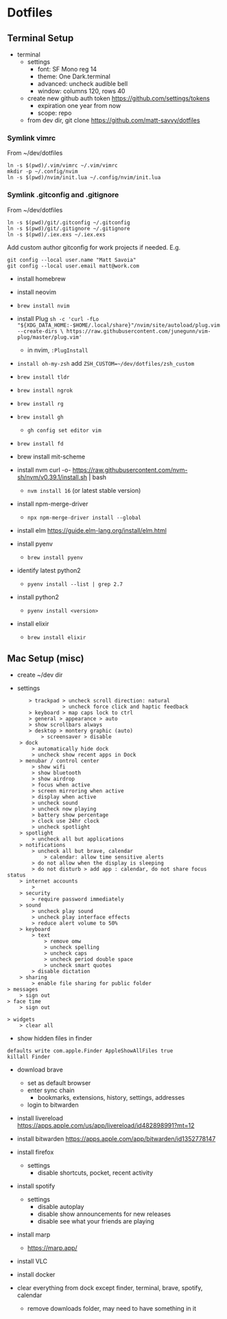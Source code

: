 # Dotfiles


## Terminal Setup
- terminal
    - settings
        - font: SF Mono reg 14
		- theme: One Dark.terminal
        - advanced: uncheck audible bell
        - window: columns 120, rows 40
	- create new github auth token https://github.com/settings/tokens
		- expiration one year from now
		- scope: repo
	- from dev dir, git clone https://github.com/matt-savvy/dotfiles

### Symlink vimrc
From ~/dev/dotfiles

```
ln -s $(pwd)/.vim/vimrc ~/.vim/vimrc
mkdir -p ~/.config/nvim
ln -s $(pwd)/nvim/init.lua ~/.config/nvim/init.lua
```


### Symlink .gitconfig and .gitignore
From ~/dev/dotfiles

```
ln -s $(pwd)/git/.gitconfig ~/.gitconfig
ln -s $(pwd)/git/.gitignore ~/.gitignore
ln -s $(pwd)/.iex.exs ~/.iex.exs
```

Add custom author gitconfig for work projects if needed. E.g.
```
git config --local user.name "Matt Savoia"
git config --local user.email matt@work.com
```

- install homebrew
- install neovim
- `brew install nvim`
- install Plug
`sh -c 'curl -fLo "${XDG_DATA_HOME:-$HOME/.local/share}"/nvim/site/autoload/plug.vim --create-dirs \
   https://raw.githubusercontent.com/junegunn/vim-plug/master/plug.vim'`
    - in nvim, `:PlugInstall`
- `install oh-my-zsh`
    add `ZSH_CUSTOM=~/dev/dotfiles/zsh_custom`
- `brew install tldr`
- `brew install ngrok`
- `brew install rg`
- `brew install gh`
    - `gh config set editor vim`
- `brew install fd`

- brew install mit-scheme
- install nvm
    curl -o- https://raw.githubusercontent.com/nvm-sh/nvm/v0.39.1/install.sh | bash
    - `nvm install 16` (or latest stable version)
- install npm-merge-driver
    - `npx npm-merge-driver install --global`
- install elm
    https://guide.elm-lang.org/install/elm.html
- install pyenv
    - `brew install pyenv`
- identify latest python2
    - `pyenv install --list | grep 2.7`
- install python2
    - `pyenv install <version>`
- install elixir
    - `brew install elixir`

## Mac Setup (misc)
- create ~/dev dir

- settings

```
       > trackpad > uncheck scroll direction: natural
                  > uncheck force click and haptic feedback
	   > keyboard > map caps lock to ctrl
	   > general > appearance > auto
	   > show scrollbars always
	   > desktop > montery graphic (auto)
           > screensaver > disable
	> dock
		> automatically hide dock
		> uncheck show recent apps in Dock
	> menubar / control center
		> show wifi
		> show bluetooth
		> show airdrop
		> focus when active
		> screen mirroring when active
		> display when active
		> uncheck sound
		> uncheck now playing
		> battery show percentage
		> clock use 24hr clock
		> uncheck spotlight
    > spotlight
        > uncheck all but applications
    > notifications
        > uncheck all but brave, calendar
            > calendar: allow time sensitive alerts
        > do not allow when the display is sleeping
        > do not disturb > add app : calendar, do not share focus status
    > internet accounts
        >
    > security
        > require password immediately
    > sound
        > uncheck play sound
        > uncheck play interface effects
        > reduce alert volume to 50%
    > keyboard
        > text
            > remove omw
            > uncheck spelling
            > uncheck caps
            > uncheck period double space
            > uncheck smart quotes
        > disable dictation
    > sharing
        > enable file sharing for public folder
> messages
    > sign out
> face time
    > sign out

> widgets
    > clear all
```

- show hidden files in finder
```
defaults write com.apple.Finder AppleShowAllFiles true
killall Finder
```

- download brave
	- set as default browser
	- enter sync chain
		- bookmarks, extensions, history, settings, addresses
	- login to bitwarden


- install livereload
    https://apps.apple.com/us/app/livereload/id482898991?mt=12
- install bitwarden
    https://apps.apple.com/app/bitwarden/id1352778147
- install firefox
    - settings
        - disable shortcuts, pocket, recent activity
- install spotify
    - settings
        - disable autoplay
        - disable show announcements for new releases
        - disable see what your friends are playing
- install marp
    - https://marp.app/
- install VLC
- install docker
- clear everything from dock except finder, terminal, brave, spotify, calendar
    - remove downloads folder, may need to have something in it

